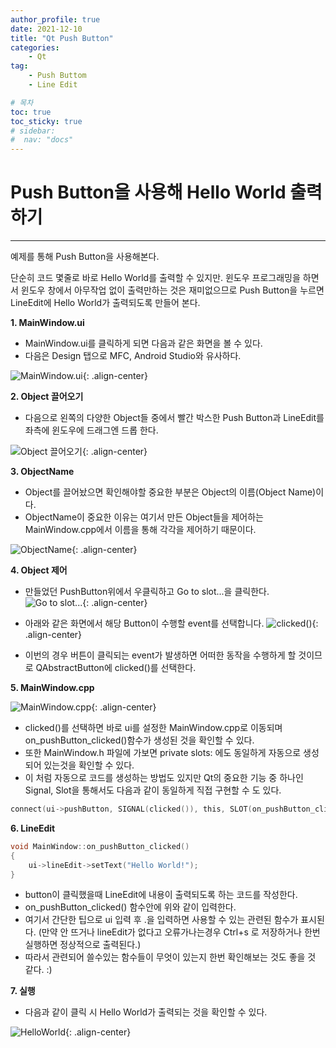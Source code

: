 ```yaml
---
author_profile: true
date: 2021-12-10
title: "Qt Push Button"
categories: 
    - Qt
tag: 
    - Push Buttom
    - Line Edit 

# 목차
toc: true  
toc_sticky: true 
# sidebar:
#  nav: "docs"
---
```


# Push Button을 사용해 Hello World 출력하기

---

예제를 통해 Push Button을 사용해본다.

단순히 코드 몇줄로 바로 Hello World를 출력할 수 있지만. 윈도우 프로그래밍을 하면서 윈도우 창에서 아무작업 없이 출력만하는 것은 재미없으므로 Push Button을 누르면 LineEdit에 Hello World가 출력되도록 만들어 본다.

**1. MainWindow.ui**
- MainWindow.ui를 클릭하게 되면 다음과 같은 화면을 볼 수 있다.
- 다음은 Design 탭으로 MFC, Android Studio와 유사하다.

![MainWindow.ui](/assets/images/Qt16.png){: .align-center}


**2. Object 끌어오기**
- 다음으로 왼쪽의 다양한 Object들 중에서 빨간 박스한 Push Button과 LineEdit를 좌측에 윈도우에 드래그엔 드롭 한다.

![Object 끌어오기](/assets/images/Qt17.png){: .align-center}

**3. ObjectName**
- Object를 끌어놨으면 확인해야할 중요한 부분은 Object의 이름(Object Name)이다.
- ObjectName이 중요한 이유는 여기서 만든 Object들을 제어하는 MainWindow.cpp에서 이름을 통해 각각을 제어하기 때문이다.

![ObjectName](/assets/images/Qt18.png){: .align-center}

**4. Object 제어**
- 만들었던 PushButton위에서 우클릭하고 Go to slot...을 클릭한다.
![Go to slot...](/assets/images/Qt19.png){: .align-center}

- 아래와 같은 화면에서 해당 Button이 수행할 event를 선택합니다. 
![clicked()](/assets/images/Qt20.png){: .align-center}
- 이번의 경우 버튼이 클릭되는 event가 발생하면 어떠한 동작을 수행하게 할 것이므로 QAbstractButton에 clicked()를 선택한다.


**5. MainWindow.cpp**

![MainWindow.cpp](/assets/images/Qt21.png){: .align-center}
- clicked()를 선택하면 바로 ui를 설정한 MainWindow.cpp로 이동되며 on_pushButton_clicked()함수가 생성된 것을 확인할 수 있다.
- 또한 MainWindow.h 파일에 가보면 private slots: 에도 동일하게 자동으로 생성되어 있는것을 확인할 수 있다.
- 이 처럼 자동으로 코드를 생성하는 방법도 있지만 Qt의 중요한 기능 중 하나인 Signal, Slot을 통해서도 다음과 같이 동일하게 직접 구현할 수 도 있다.
```c
connect(ui->pushButton, SIGNAL(clicked()), this, SLOT(on_pushButton_clicked()));
```

**6. LineEdit**

```c
void MainWindow::on_pushButton_clicked()
{
    ui->lineEdit->setText("Hello World!");
}
```

- button이 클릭했을때 LineEdit에 내용이 출력되도록 하는 코드를 작성한다.
- on_pushButton_clicked() 함수안에 위와 같이 입력한다.
- 여기서 간단한 팁으로 ui 입력 후 .을 입력하면 사용할 수 있는 관련된 함수가 표시된다.
    (만약 안 뜨거나 lineEdit가 없다고 오류가나는경우 Ctrl+s 로 저장하거나 한번 실행하면 정상적으로 출력된다.)
- 따라서 관련되어 쓸수있는 함수들이 무엇이 있는지 한번 확인해보는 것도 좋을 것 같다. :)

**7. 실행**


- 다음과 같이 클릭 시 Hello World가 출력되는 것을 확인할 수 있다.


![HelloWorld](/assets/images/Qt1.gif){: .align-center}
